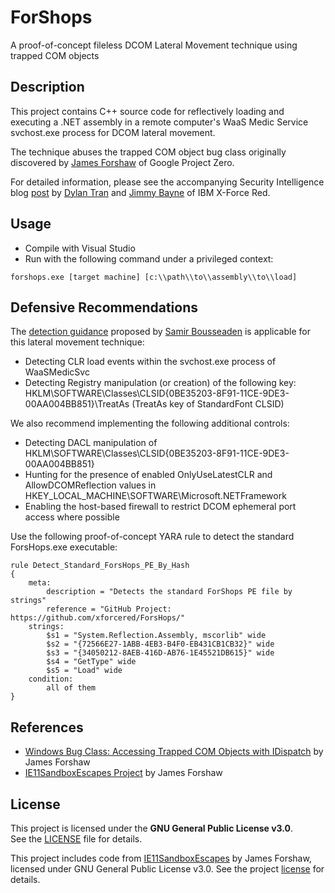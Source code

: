 # ForShops
A proof-of-concept fileless DCOM Lateral Movement technique using trapped COM objects

## Description

This project contains C++ source code for reflectively loading and executing a .NET assembly in a remote computer's WaaS Medic Service svchost.exe process for DCOM lateral movement.

The technique abuses the trapped COM object bug class originally discovered by [James Forshaw](https://x.com/tiraniddo) of Google Project Zero.

For detailed information, please see the accompanying Security Intelligence blog [post](https://www.ibm.com/think/news/fileless-lateral-movement-trapped-com-objects) by [Dylan Tran](https://x.com/d_tranman) and [Jimmy Bayne](https://x.com/bohops) of IBM X-Force Red.

## Usage

- Compile with Visual Studio
- Run with the following command under a privileged context:
```
forshops.exe [target machine] [c:\\path\\to\\assembly\\to\\load]
```

## Defensive Recommendations

The [detection guidance](https://x.com/SBousseaden/status/1896527307130724759) proposed by [Samir Bousseaden](https://x.com/SBousseaden) is applicable for this lateral movement technique:
- Detecting CLR load events within the svchost.exe process of WaaSMedicSvc
- Detecting Registry manipulation (or creation) of the following key: HKLM\SOFTWARE\Classes\CLSID\{0BE35203-8F91-11CE-9DE3-00AA004BB851}\TreatAs (TreatAs key of StandardFont CLSID)

We also recommend implementing the following additional controls:
- Detecting DACL manipulation of HKLM\SOFTWARE\Classes\CLSID\{0BE35203-8F91-11CE-9DE3-00AA004BB851}
- Hunting for the presence of enabled OnlyUseLatestCLR and AllowDCOMReflection values in HKEY_LOCAL_MACHINE\SOFTWARE\Microsoft\.NETFramework
- Enabling the host-based firewall to restrict DCOM ephemeral port access where possible

Use the following proof-of-concept YARA rule to detect the standard ForsHops.exe executable:
```
rule Detect_Standard_ForsHops_PE_By_Hash
{
    meta:
        description = "Detects the standard ForShops PE file by strings"
        reference = "GitHub Project: https://github.com/xforcered/ForsHops/"
    strings:
        $s1 = "System.Reflection.Assembly, mscorlib" wide
        $s2 = "{72566E27-1ABB-4EB3-B4F0-EB431CB1CB32}" wide
        $s3 = "{34050212-8AEB-416D-AB76-1E45521DB615}" wide
        $s4 = "GetType" wide
        $s5 = "Load" wide
    condition:
        all of them
}
```

## References

- [Windows Bug Class: Accessing Trapped COM Objects with IDispatch](https://googleprojectzero.blogspot.com/2025/01/windows-bug-class-accessing-trapped-com.html) by James Forshaw
- [IE11SandboxEscapes Project](https://github.com/tyranid/IE11SandboxEscapes) by James Forshaw

## License
This project is licensed under the **GNU General Public License v3.0**.  
See the [LICENSE](LICENSE) file for details.

This project includes code from [IE11SandboxEscapes](https://github.com/tyranid/IE11SandboxEscapes) by James Forshaw, 
licensed under GNU General Public License v3.0. See the project [license](https://github.com/tyranid/IE11SandboxEscapes/blob/master/LICENSE) for details.
